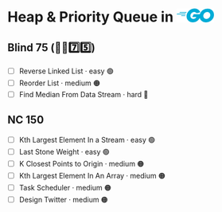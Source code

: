 # Heap & Priority Queue in <img src="../../assets/goLogo.png" style="height: 1em; vertical-align: top">

## Blind 75 (🧑‍🦯7️⃣5️⃣)
- [ ] Reverse Linked List · easy 🟢 
- [ ] Reorder List · medium 🟠
- [ ] Find Median From Data Stream · hard 🔴

## NC 150
- [ ] Kth Largest Element In a Stream · easy 🟢 
- [ ] Last Stone Weight · easy 🟢 
- [ ] K Closest Points to Origin · medium 🟠
- [ ] Kth Largest Element In An Array · medium 🟠
- [ ] Task Scheduler · medium 🟠
- [ ] Design Twitter · medium 🟠